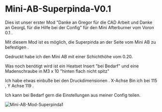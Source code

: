 # Mini-AB-Superpinda-V0.1


Dies ist unser erster Mod "Danke an Gregor für die CAD Arbeit und Danke an GeorgL für die Hilfe bei der Config" für den Mini Afterburner vom Voron 0.1 .

Mit diesem Mod ist es möglich, die Superpinda an der Seite vom Mini AB zu befestigen . 

Gedruckt habe ich den Mini AB mit einer Schichthöhe vom 0.20.

Was noch benötigt wird ist ein Heatset Insert "bei Bedarf" und eine Madenschraube in M3 x 10 "hinten flach nicht spitz"

Ich habe etwas einbuße bei den Druckdimensionen . X-Achse Bin ich bei 115 , Y Achse 119 . 

Ich kann bei Bedarf gern die Einstellungen aus meiner Config teilen. 

![Mini-AB-Mod-Superpinda1](https://user-images.githubusercontent.com/94990057/152061163-2192fc50-9766-4045-8b7e-dbb177c4da82.png)
